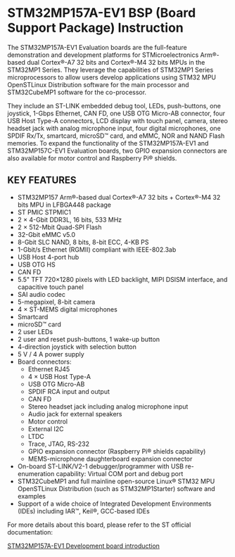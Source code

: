 # STM32MP157A-EV1 BSP (Board Support Package) Instruction

The STM32MP157A-EV1 Evaluation boards are the full-feature demonstration and development platforms for STMicroelectronics Arm®-based dual Cortex®-A7 32 bits and Cortex®-M4 32 bits MPUs in the STM32MP1 Series. They leverage the capabilities of STM32MP1 Series microprocessors to allow users develop applications using STM32 MPU OpenSTLinux Distribution software for the main processor and STM32CubeMP1 software for the co-processor.

They include an ST-LINK embedded debug tool, LEDs, push-buttons, one joystick, 1-Gbps Ethernet, CAN FD, one USB OTG Micro-AB connector, four USB Host Type-A connectors, LCD display with touch panel, camera, stereo headset jack with analog microphone input, four digital microphones, one SPDIF Rx/Tx, smartcard, microSD™ card, and eMMC, NOR and NAND Flash memories.
To expand the functionality of the STM32MP157A-EV1 and STM32MP157C-EV1 Evaluation boards, two GPIO expansion connectors are also available for motor control and Raspberry Pi® shields.

## KEY FEATURES

- STM32MP157 Arm®-based dual Cortex®-A7 32 bits \+ Cortex®-M4 32 bits MPU in LFBGA448 package
- ST PMIC STPMIC1
- 2 × 4-Gbit DDR3L, 16 bits, 533 MHz
- 2 × 512-Mbit Quad-SPI Flash
- 32-Gbit eMMC v5.0
- 8-Gbit SLC NAND, 8 bits, 8-bit ECC, 4-KB PS
- 1-Gbit/s Ethernet (RGMII) compliant with IEEE-802.3ab
- USB Host 4-port hub
- USB OTG HS
- CAN FD
- 5.5" TFT 720×1280 pixels with LED backlight, MIPI DSISM interface, and capacitive touch panel
- SAI audio codec
- 5-megapixel, 8-bit camera
- 4 × ST-MEMS digital microphones
- Smartcard
- microSD™ card
- 2 user LEDs
- 2 user and reset push-buttons, 1 wake-up button
- 4-direction joystick with selection button
- 5 V / 4 A power supply
- Board connectors:
  - Ethernet RJ45
  - 4 × USB Host Type-A
  - USB OTG Micro-AB
  - SPDIF RCA input and output
  - CAN FD
  - Stereo headset jack including analog microphone input
  - Audio jack for external speakers
  - Motor control
  - External I2C
  - LTDC
  - Trace, JTAG, RS-232
  - GPIO expansion connector (Raspberry Pi® shields capability)
  - MEMS-microphone daughterboard expansion connector
- On-board ST-LINK/V2-1 debugger/programmer with USB re-enumeration capability: Virtual COM port and debug port
- STM32CubeMP1 and full mainline open-source Linux® STM32 MPU OpenSTLinux Distribution (such as STM32MP1Starter) software and examples
- Support of a wide choice of Integrated Development Environments (IDEs) including IAR™, Keil®, GCC-based IDEs

For more details about this board, please refer to the ST official documentation:

[STM32MP157A-EV1 Development board introduction](https://www.st.com/content/st_com/zh/products/evaluation-tools/product-evaluation-tools/mcu-mpu-eval-tools/stm32-mcu-mpu-eval-tools/stm32-eval-boards/stm32mp157a-ev1.html)

